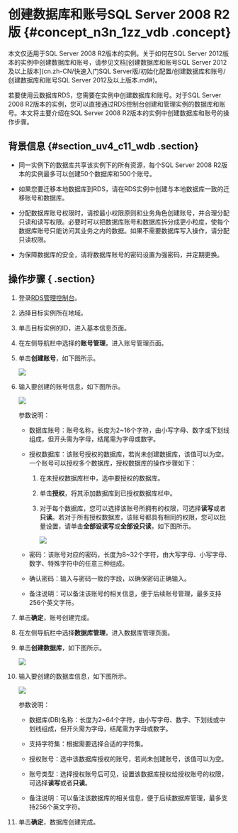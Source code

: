 # 创建数据库和账号SQL Server 2008 R2版 {#concept_n3n_1zz_vdb .concept}

本文仅适用于SQL Server 2008 R2版本的实例。关于如何在SQL Server 2012版本的实例中创建数据库和账号，请参见文档[创建数据库和账号SQL Server 2012及以上版本](cn.zh-CN/快速入门SQL Server版/初始化配置/创建数据库和账号/创建数据库和账号SQL Server 2012及以上版本.md#)。

若要使用云数据库RDS，您需要在实例中创建数据库和账号。对于SQL Server 2008 R2版本的实例，您可以直接通过RDS控制台创建和管理实例的数据库和账号。本文将主要介绍在SQL Server 2008 R2版本的实例中创建数据库和账号的操作步骤。

## 背景信息 {#section_uv4_c11_wdb .section}

-   同一实例下的数据库共享该实例下的所有资源，每个SQL Server 2008 R2版本的实例最多可以创建50个数据库和500个账号。

-   如果您要迁移本地数据库到RDS，请在RDS实例中创建与本地数据库一致的迁移账号和数据库。

-   分配数据库账号权限时，请按最小权限原则和业务角色创建账号，并合理分配只读和读写权限。必要时可以把数据库账号和数据库拆分成更小粒度，使每个数据库账号只能访问其业务之内的数据。如果不需要数据库写入操作，请分配只读权限。

-   为保障数据库的安全，请将数据库账号的密码设置为强密码，并定期更换。


## 操作步骤 { .section}

1.  登录[RDS管理控制台](https://rds.console.aliyun.com/)。
2.  选择目标实例所在地域。
3.  单击目标实例的ID，进入基本信息页面。
4.  在左侧导航栏中选择的**账号管理**，进入账号管理页面。
5.  单击**创建账号**，如下图所示。

    ![](http://static-aliyun-doc.oss-cn-hangzhou.aliyuncs.com/assets/img/7838/2761_zh-CN.png)

6.  输入要创建的账号信息，如下图所示。

    ![](http://static-aliyun-doc.oss-cn-hangzhou.aliyuncs.com/assets/img/7838/2762_zh-CN.png)

    参数说明：

    -   数据库账号：账号名称，长度为2~16个字符，由小写字母、数字或下划线组成，但开头需为字母，结尾需为字母或数字。

    -   授权数据库：该账号授权的数据库，若尚未创建数据库，该值可以为空。一个账号可以授权多个数据库，授权数据库的操作步骤如下：

        1.  在未授权数据库栏中，选中要授权的数据库。
        2.  单击**授权**，将其添加数据库到已授权数据库栏中。
        3.  对于每个数据库，您可以选择该账号所拥有的权限，可选择****读写****或者**只读**。若对于所有授权数据库，该账号都具有相同的权限，您可以批量设置，请单击**全部设读写**或**全部设只读**，如下图所示。

            ![](http://static-aliyun-doc.oss-cn-hangzhou.aliyuncs.com/assets/img/7838/2763_zh-CN.png)

    -   密码：该账号对应的密码，长度为8~32个字符，由大写字母、小写字母、数字、特殊字符中的任意三种组成。

    -   确认密码：输入与密码一致的字段，以确保密码正确输入。

    -   备注说明：可以备注该账号的相关信息，便于后续账号管理，最多支持256个英文字符。

7.  单击**确定**，账号创建完成。
8.  在左侧导航栏中选择**数据库管理**，进入数据库管理页面。
9.  单击**创建数据库**，如下图所示。

    ![](http://static-aliyun-doc.oss-cn-hangzhou.aliyuncs.com/assets/img/7838/2764_zh-CN.png)

10. 输入要创建的数据库信息，如下图所示。

    ![](http://static-aliyun-doc.oss-cn-hangzhou.aliyuncs.com/assets/img/7838/2765_zh-CN.png)

    参数说明：

    -   数据库\(DB\)名称：长度为2~64个字符，由小写字母、数字、下划线或中划线组成，但开头需为字母，结尾需为字母或数字。

    -   支持字符集：根据需要选择合适的字符集。

    -   授权账号：选中该数据库授权的账号，若尚未创建账号，该值可以为空。

    -   账号类型：选择授权账号后可见，设置该数据库授权给授权账号的权限，可选择**读写**或者**只读**。

    -   备注说明：可以备注该数据库的相关信息，便于后续数据库管理，最多支持256个英文字符。

11. 单击**确定**，数据库创建完成。

